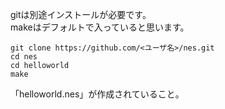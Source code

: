 gitは別途インストールが必要です。  
makeはデフォルトで入っていると思います。

```
git clone https://github.com/<ユーザ名>/nes.git
cd nes
cd helloworld
make
```

「helloworld.nes」が作成されていること。

